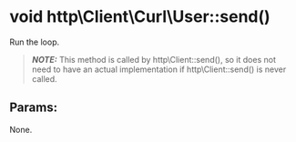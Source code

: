 # void http\Client\Curl\User::send()

Run the loop.

> ***NOTE:***
> This method is called by http\Client::send(), so it does not need to have an actual implementation if http\Client::send() is never called.

## Params:

None.
